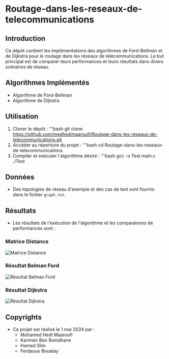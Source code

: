 # Routage-dans-les-reseaux-de-telecommunications

## Introduction
Ce dépôt contient les implémentations des algorithmes de Ford-Bellman et de Dijkstra pour le routage dans les réseaux de télécommunications. Le but principal est de comparer leurs performances et leurs résultats dans divers scénarios de réseau.

## Algorithmes Implémentés
- Algorithme de Ford-Bellman
- Algorithme de Dijkstra

## Utilisation
1. Cloner le dépôt :
    '''bash
    git clone https://github.com/medhedimaaroufi/Routage-dans-les-reseaux-de-telecommunications.git
2. Accéder au répertoire du projet :
    '''bash
    cd Routage-dans-les-reseaux-de-telecommunications
3. Compiler et exécuter l'algorithme désiré :
    '''bash
    gcc -o Test main.c
    ./Test

## Données
- Des topologies de réseau d'exemple et des cas de test sont fournis dans le fichier `graph.txt`.

## Résultats
- Les résultats de l'exécution de l'algorithme et les comparaisons de performances sont :
### Matrice Distance

![Matrice Distance](https://github.com/medhedimaaroufi/Routage-dans-les-reseaux-de-telecommunications/MatriceDistance.png)

### Résultat Belman Ford

![Résultat Belman Ford](https://github.com/medhedimaaroufi/Routage-dans-les-reseaux-de-telecommunications/ResultatBelmanFord.png)

### Résultat Dijkstra

![Résultat Dijkstra](https://github.com/medhedimaaroufi/Routage-dans-les-reseaux-de-telecommunications/blob/main/ResultatBelmanFord.png)


## Copyrights
- Ce projet est réalisé le 1 mai 2024 par :
    - Mohamed Hedi Maaroufi
    - Karimen Ben Romdhane
    - Hamed Slim
    - Ferdaous Bouatay
